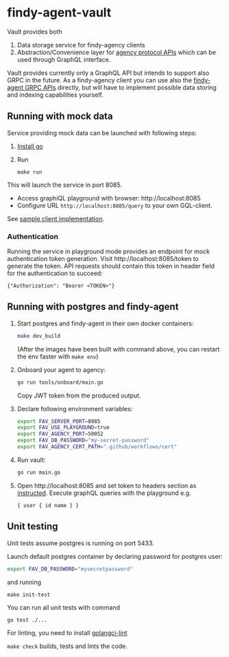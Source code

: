 # findy-agent-vault

Vault provides both
1. Data storage service for findy-agency clients
1. Abstraction/Convenience layer for [agency protocol APIs](github.com/findy-network/findy-agent-api) which can be used through GraphQL interface.

Vault provides currently only a GraphQL API but intends to support also GRPC in the future. As a findy-agency client you can use also the [findy-agent GRPC APIs](github.com/findy-network/findy-agent-api) directly, but will have to implement possible data storing and indexing capabilities yourself.

## Running with mock data

Service providing mock data can be launched with following steps:

1. [Install go](https://golang.org/dl/)
2. Run
    
    ```
    make run
    ```

This will launch the service in port 8085.
* Access graphiQL playground with browser: http://localhost:8085
* Configure URL `http://localhost:8085/query` to your own GQL-client.

See [sample client implementation](https://github.com/findy-network/findy-wallet-pwa).

### Authentication

Running the service in playground mode provides an endpoint for mock authentication token generation.
Visit http://localhost:8085/token to generate the token.
API requests should contain this token in header field for the authentication to succeed:
```
{"Authorization": "Bearer <TOKEN>"}
```

## Running with postgres and findy-agent

1. Start postgres and findy-agent in their own docker containers:
    ```bash
    make dev_build
    ```
    (After the images have been built with command above, you can restart the env faster with `make env`)

1. Onboard your agent to agency:

    ```bash
    go run tools/onboard/main.go
    ```
    Copy JWT token from the produced output.

1. Declare following environment variables:

    ```bash
    export FAV_SERVER_PORT=8085
    export FAV_USE_PLAYGROUND=true
    export FAV_AGENCY_PORT=50052
    export FAV_DB_PASSWORD="my-secret-password"
    export FAV_AGENCY_CERT_PATH=".github/workflows/cert"
    ```

1. Run vault:

    ```bash
    go run main.go
    ```
1. Open http://localhost:8085 and set token to headers section as [instructed](#authentication). Execute graphQL queries with the playground e.g.

    ```
    { user { id name } }
    ```

## Unit testing

Unit tests assume postgres is running on port 5433.

Launch default postgres container by declaring password for postgres user:
```bash
export FAV_DB_PASSWORD="mysecretpassword"
```

and running

```
make init-test
```

You can run all unit tests with command

```bash
go test ./...
````

For linting, you need to install [golangci-lint](https://golangci-lint.run/usage/install/#local-installation)

`make check` builds, tests and lints the code.

